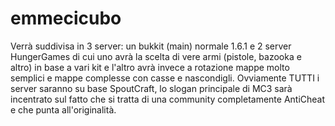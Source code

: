 emmecicubo
==========
Verrà suddivisa in 3 server: un bukkit (main) normale 1.6.1 e 2 server HungerGames di cui uno avrà la scelta di vere armi (pistole, bazooka e altro) in base a vari kit e l'altro avrà invece a rotazione mappe molto semplici e mappe complesse con casse e nascondigli.
Ovviamente TUTTI i server saranno su base SpoutCraft, lo slogan principale di MC3 sarà incentrato sul fatto che si tratta di una community completamente AntiCheat e che punta all'originalità.

